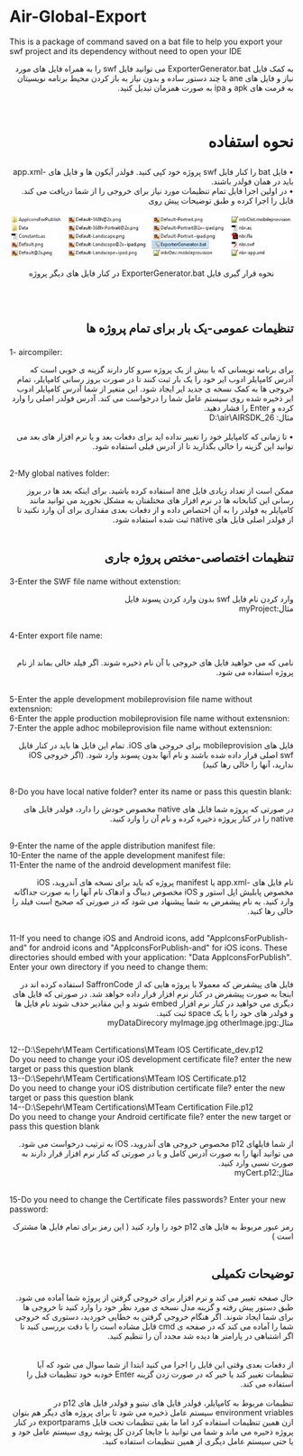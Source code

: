 # Air-Global-Export
This is a package of command saved on a bat file to help you export your swf project and its dependency without need to open your IDE
<p dir="rtl">به کمک فایل ExporterGenerator.bat می توانید فایل swf را به همراه فایل های مورد نیاز و فایل های ane با چند دستور ساده و بدون نیاز به باز کردن محیط برنامه نویسیتان به فرمت های apk و ipa به صورت همزمان تبدیل کنید.</p>
<br>

# <p dir="rtl">نحوه استفاده</p>

<p dir="rtl">
• فایل bat را کنار فایل swf پروژه خود کپی کنید. فولدر آیکون ها و فایل های -app.xml باید در همان فولدر باشند.<br>
• در اولین اجرا فایل تمام تنظیمات مورد نیاز برای خروجی را از شما دریافت می کند. فایل را اجرا کرده و طبق توضیحات پیش روی<br>
  <p align="center">
    <img src="https://github.com/SaffronCode/Air-Global-Export/blob/Documentation/Doc/WhereToSet.JPG?raw=true" dir="center" alt="نحوه ی قرار گیری فایل ExporterGenerator.bat در کنار فایل های دیگر پروژه"/><br><p align="center" dir="rtl">نحوه قرار گیری فایل ExporterGenerator.bat در کنار فایل های دیگر پروژه
</p></p><br><br>

## <p dir="rtl">تنظیمات عمومی-یک بار برای تمام پروژه ها</p>

<p dir="ltr">1- aircompiler:<br></p><p dir="rtl">
برای برنامه نویسانی که با بیش از یک پروژه سرو کار دارند گزینه ی خوبی است که آدرس کامپایلر ادوب ایر خود را یک بار ثبت کنند تا در صورت بروز رسانی کامپایلر، تمام خروجی ها به کمک نسخه ی جدید ایر ایجاد شود. این متغیر از شما آدرس کامپایلر ادوب ایر ذخیره شده روی سیستم عامل شما را درخواست می کند. آدرس فولدر اصلی را وارد کرده و Enter را فشار دهید.<br>
مثال: D:\air\AIRSDK_26<br><br>
• تا زمانی که کامپایلر خود را تغییر نداده اید برای دفعات بعد و یا نرم افزار های بعد می توانید این گزینه را خالی بگذارید تا از آدرس قبلی استفاده شود.<br><br>

</p><p dir="ltr">2-My global natives folder: <br></p><p dir="rtl">
ممکن است از تعداد زیادی فایل ane استفاده کرده باشید. برای اینکه بعد ها در بروز رسانی این کتابخانه ها در نرم افزار های مختلفتان به مشکل نخورید می توانید مانند کامپایلر یه فولدر را به آن اختصاص داده و از دفعات بعدی مقداری برای آن وارد نکنید تا از فولدر اصلی فایل های native ثبت شده استفاده شود.<br>
<br>
  
## <p dir="rtl">تنظیمات اختصاصی-مختص پروژه جاری</p>

</p><p dir="ltr">3-Enter the SWF file name without extenstion:</p><p dir="rtl">وارد کردن نام فایل swf بدون وارد کردن پسوند فایل<br>
مثال:myProject<br><br>

</p><p dir="ltr">4-Enter export file name:</p><p dir="rtl">
<br>نامی که می خواهید فایل های خروجی با آن نام ذخیره شوند. اگر فیلد خالی بماند از نام پروژه استفاده می شود.<br><br>
</p><p dir="ltr">
5-Enter the apple development mobileprovision file name without extensnion:<br>
6-Enter the apple production mobileprovision file name without extensnion:<br>
7-Enter the apple adhoc mobileprovision file name without extensnion:<br></p><p dir="rtl">
فایل های mobileprovision برای خروجی های iOS. تمام این فایل ها باید در کنار فایل swf اصلی قرار داده شده باشند و نام آنها بدون پسوند وارد شود. (اگر خروجی iOS ندارید، آنها را خالی رها کنید)<br><br>

</p><p dir="ltr">8-Do you have local native folder? enter its name or pass this questin blank:<br></p><p dir="rtl">
در صورتی که پروژه شما فایل های native مخصوص خودش را دارد، فولدر فایل های native را در کنار پروژه ذخیره کرده و نام آن را وارد کنید.<br><br>

</p><p dir="ltr">9-Enter the name of the apple distribution manifest file:<br>
10-Enter the name of the apple development manifest file:<br>
11-Enter the name of the android development manifest file:<br></p><p dir="rtl">
نام فایل های -app.xml یا manifest پروژه که باید برای نسخه های آندروید، iOS مخصوص پابلیش اپل استور و iOS مخصوص دیباگ و ادهاک نام آنها را به صورت جداگانه وارد کنید. یه نام پیشفرض به شما پیشنهاد می شود که در صورتی که صحیح است فیلد را خالی رها کنید.<br><br>

</p><p dir="ltr">11-If you need to change iOS and Android icons, add "AppIconsForPublish-and" for android icons and "AppIconsForPublish-and" for iOS icons.
These directories should embed with your application: "Data AppIconsForPublish". Enter your own directory if you need to change them:<br></p><p dir="rtl">
فایل های پیشفرض که معمولا با پروژه هایی که از SaffronCode استفاده کرده اند در اینجا به صورت پیشفرض در کنار نرم افزار قرار داده خواهد شد. در صورتی که فایل های دیگری می خواهید در کنار نرم افزار embed شوند و این مقادیر حذف شوند نام فایل ها و فولدر های خود را با یک space ثبت کنید.<br>
مثال:myDataDirecory myImage.jpg otherImage.jpg<br><br>

</p><p dir="ltr">12--D:\Sepehr\MTeam Certifications\MTeam IOS Certificate_dev.p12<br>
Do you need to change your iOS development certificate file? enter the new target or pass this question blank<br>
13--D:\Sepehr\MTeam Certifications\MTeam IOS Certificate.p12<br>
Do you need to change your iOS distribution certificate file? enter the new target or pass this question blank<br>
14--D:\Sepehr\MTeam Certifications\MTeam Certification File.p12<br>
Do you need to change your Android certificate file? enter the new target or pass this question blank<br></p><p dir="rtl">
از شما فایلهای p12 مخصوص خروجی های آندروید، iOS به ترتیب درخواست می شود. می توانید آنها را به صورت آدرس کامل و یا در صورتی که کنار نرم افزار قرار دارند به صورت نسبی وارد کنید.<br>
مثال:myCert.p12<br><br>

</p><p dir="ltr">15-Do you need to change the Certificate files passwords? Enter your new password:<br></p><p dir="rtl">
رمز عبور مربوط به فایل های p12 خود را وارد کنید ( این رمز برای تمام فایل ها مشترک است )<br><br>

</p>

## <p dir="rtl">توضیحات تکمیلی</p>

<p dir="rtl">
حال صفحه تغییر می کند و نرم افزار برای خروجی گرفتن از پروژه شما آماده می شود. طبق دستور پیش رفته و گزینه مدل نسخه ی مورد نظر خود را وارد کنید تا خروجی ها برای شما ایجاد شوند. اگر هنگام خروجی گرفتن به خطایی خوردید، دستوری که خروجی شما را آماده می کند که در صفحه ی cmd قابل مشاده است را با دقت بررسی کنید تا اگر اشتباهی در پارامتر ها دیده شد مجدد آن را تنظیم کنید.<br><br><br>
از دفعات بعدی وقتی این فایل را اجرا می کنید ابتدا از شما سوال می شود که آیا تنظیمات تغییر کند یا خیر که در صورت زدن گزینه Enter خودبه خود تنظیمات قبل را استفاده می کند.<br><br>
تنظیمات مربوط به کامپایلر، فولدر فایل های نیتیو و فولدر فایل های p12 در environment vriables سیستم عامل ذخیره می شود تا برای پروژه های دیگر هم بتوان ازن همین تنظیمات استفاده کرد اما ما بقی تنظیمات تحت فایل exportparams در کنار پروژه ذخیره می ماند و شما می توانید با جابجا کردن کل پوشه روی سیستم عامل خود و یا حتی سیستم عامل دیگری از همین تنظیمات استفاده کنید.


<p>

